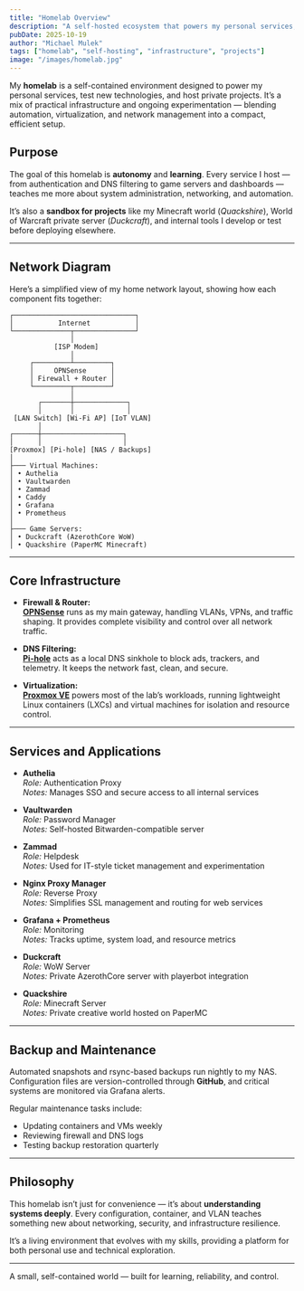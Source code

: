 ```yaml
---
title: "Homelab Overview"
description: "A self-hosted ecosystem that powers my personal services, experiments, and development projects."
pubDate: 2025-10-19
author: "Michael Mulek"
tags: ["homelab", "self-hosting", "infrastructure", "projects"]
image: "/images/homelab.jpg"
---
```


My **homelab** is a self-contained environment designed to power my personal services, test new technologies, and host private projects. It’s a mix of practical infrastructure and ongoing experimentation — blending automation, virtualization, and network management into a compact, efficient setup.

## Purpose

The goal of this homelab is **autonomy** and **learning**. Every service I host — from authentication and DNS filtering to game servers and dashboards — teaches me more about system administration, networking, and automation.

It’s also a **sandbox for projects** like my Minecraft world (*Quackshire*), World of Warcraft private server (*Duckcraft*), and internal tools I develop or test before deploying elsewhere.

---

## Network Diagram

Here’s a simplified view of my home network layout, showing how each component fits together:

    ┌──────────────────────────────┐
    │           Internet           │
    └──────────────┬───────────────┘
                   │
               [ISP Modem]
                   │
         ┌─────────┴─────────┐
         │     OPNSense      │
         │ Firewall + Router │
         └─────────┬─────────┘
                   │
           ┌───────┼─────────────┐
           │       │             │
     [LAN Switch] [Wi-Fi AP] [IoT VLAN]
           │
    ┌──────┼────────────────────┐
    │      │                    │
    [Proxmox] [Pi-hole] [NAS / Backups]
    │
    ├─── Virtual Machines:
    │ • Authelia
    │ • Vaultwarden
    │ • Zammad
    │ • Caddy
    │ • Grafana
    │ • Prometheus
    │
    ├─── Game Servers:
    │ • Duckcraft (AzerothCore WoW)
    │ • Quackshire (PaperMC Minecraft)

---

## Core Infrastructure

- **Firewall & Router:**  
  [**OPNSense**](https://opnsense.org/) runs as my main gateway, handling VLANs, VPNs, and traffic shaping. It provides complete visibility and control over all network traffic.

- **DNS Filtering:**  
  [**Pi-hole**](https://pi-hole.net/) acts as a local DNS sinkhole to block ads, trackers, and telemetry. It keeps the network fast, clean, and secure.

- **Virtualization:**  
  [**Proxmox VE**](https://www.proxmox.com/en/) powers most of the lab’s workloads, running lightweight Linux containers (LXCs) and virtual machines for isolation and resource control.

---

## Services and Applications

- **Authelia**  
*Role:* Authentication Proxy  
*Notes:* Manages SSO and secure access to all internal services  

- **Vaultwarden**  
*Role:* Password Manager  
*Notes:* Self-hosted Bitwarden-compatible server  

- **Zammad**  
*Role:* Helpdesk  
*Notes:* Used for IT-style ticket management and experimentation  

- **Nginx Proxy Manager**  
*Role:* Reverse Proxy  
*Notes:* Simplifies SSL management and routing for web services  

- **Grafana + Prometheus**  
*Role:* Monitoring  
*Notes:* Tracks uptime, system load, and resource metrics  

- **Duckcraft**  
*Role:* WoW Server  
*Notes:* Private AzerothCore server with playerbot integration  

- **Quackshire**  
*Role:* Minecraft Server  
*Notes:* Private creative world hosted on PaperMC 

---

## Backup and Maintenance

Automated snapshots and rsync-based backups run nightly to my NAS. Configuration files are version-controlled through **GitHub**, and critical systems are monitored via Grafana alerts.

Regular maintenance tasks include:
- Updating containers and VMs weekly  
- Reviewing firewall and DNS logs  
- Testing backup restoration quarterly  

---

## Philosophy

This homelab isn’t just for convenience — it’s about **understanding systems deeply**. Every configuration, container, and VLAN teaches something new about networking, security, and infrastructure resilience.

It’s a living environment that evolves with my skills, providing a platform for both personal use and technical exploration.

---

A small, self-contained world — built for learning, reliability, and control.

